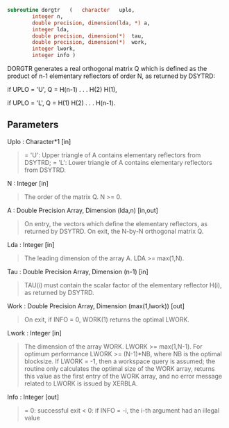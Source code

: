 ```fortran
subroutine dorgtr	(	character	uplo,
		integer	n,
		double precision, dimension(lda, *)	a,
		integer	lda,
		double precision, dimension(*)	tau,
		double precision, dimension(*)	work,
		integer	lwork,
		integer	info )
```

 DORGTR generates a real orthogonal matrix Q which is defined as the
 product of n-1 elementary reflectors of order N, as returned by
 DSYTRD:

 if UPLO = 'U', Q = H(n-1) . . . H(2) H(1),

 if UPLO = 'L', Q = H(1) H(2) . . . H(n-1).

## Parameters
Uplo : Character*1 [in]
> = 'U': Upper triangle of A contains elementary reflectors
> from DSYTRD;
> = 'L': Lower triangle of A contains elementary reflectors
> from DSYTRD.

N : Integer [in]
> The order of the matrix Q. N >= 0.

A : Double Precision Array, Dimension (lda,n) [in,out]
> On entry, the vectors which define the elementary reflectors,
> as returned by DSYTRD.
> On exit, the N-by-N orthogonal matrix Q.

Lda : Integer [in]
> The leading dimension of the array A. LDA >= max(1,N).

Tau : Double Precision Array, Dimension (n-1) [in]
> TAU(i) must contain the scalar factor of the elementary
> reflector H(i), as returned by DSYTRD.

Work : Double Precision Array, Dimension (max(1,lwork)) [out]
> On exit, if INFO = 0, WORK(1) returns the optimal LWORK.

Lwork : Integer [in]
> The dimension of the array WORK. LWORK >= max(1,N-1).
> For optimum performance LWORK >= (N-1)*NB, where NB is
> the optimal blocksize.
> If LWORK = -1, then a workspace query is assumed; the routine
> only calculates the optimal size of the WORK array, returns
> this value as the first entry of the WORK array, and no error
> message related to LWORK is issued by XERBLA.

Info : Integer [out]
> = 0:  successful exit
> < 0:  if INFO = -i, the i-th argument had an illegal value

